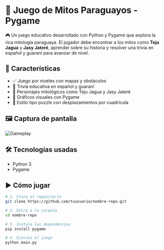 # 🐍 Juego de Mitos Paraguayos - Pygame

🎮 Un juego educativo desarrollado con Python y Pygame que explora la rica mitología paraguaya. El jugador debe encontrar a los mitos como **Teju Jagua** y **Jasy Jateré**, aprender sobre su historia y resolver una trivia en español y guaraní para avanzar de nivel.

## 📌 Características

- ✅ Juego por niveles con mapas y obstáculos
- 🧠 Trivia educativa en español y guaraní
- 🐉 Personajes mitológicos como Teju Jagua y Jasy Jateré
- 🎨 Gráficos visuales con Pygame
- 🎯 Estilo tipo puzzle con desplazamientos por cuadrícula

## 🖼️ Captura de pantalla
![Gameplay](teju_juego.png)

## 🛠️ Tecnologías usadas

- Python 3
- Pygame

## ▶️ Cómo jugar

```bash
# 1. Clona el repositorio
git clone https://github.com/tuusuario/nombre-repo.git

# 2. Entra a la carpeta
cd nombre-repo

# 3. Instala las dependencias
pip install pygame

# 4. Ejecuta el juego
python main.py
